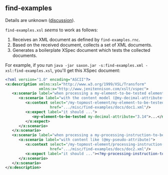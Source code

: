 ## find-examples

Details are unknown ([discussion](https://groups.google.com/d/msg/xspec-users/V8kWLyxjj80/gtw-7ubLRw4J)). 

`find-examples.xsl` *seems* to work as follows:
1. Receives an XML document as defined by `find-examples.rnc`.
1. Based on the received document, collects a set of XML documents.
1. Generates a boilerplate XSpec document which tests the collected documents.

For example, if you run `java -jar saxon.jar -s:find-examples.xml -xsl:find-examples.xsl`, you'll get this XSpec document:
```xml
<?xml version="1.0" encoding="ASCII"?>
<x:description xmlns:xsl="http://www.w3.org/1999/XSL/Transform"
               xmlns:x="http://www.jenitennison.com/xslt/xspec">
   <x:scenario label="when processing a my-element-to-be-tested element">
      <x:scenario label="with the content model (@my-decimal-attribute{xs:decimal})">
         <x:context select="/my-topmost-element/my-element-to-be-tested"
                    href=".../misc/find-examples/docs/doc1.xml"/>
         <x:expect label="it should ...">
            <my-element-to-be-tested my-decimal-attribute="3.14">...</my-element-to-be-tested>
         </x:expect>
      </x:scenario>
   </x:scenario>
   <x:scenario label="when processing a my-processing-instruction-to-be-tested PI">
      <x:scenario label="with content like (@my-pseudo-attribute)">
         <x:context select="/my-topmost-element/processing-instruction(my-processing-instruction-to-be-tested)"
                    href=".../misc/find-examples/docs/doc2.xml"/>
         <x:expect label="it should ..."><?my-processing-instruction-to-be-tested my-pseudo-attribute="my-value"?></x:expect>
      </x:scenario>
   </x:scenario>
</x:description>
```
